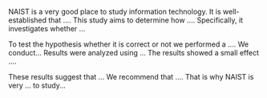 NAIST is a very good place to study information technology.
It is well-established that .... This study aims to determine how .... Specifically, it investigates whether ... 


To test the hypothesis whether it is correct or not we performed a .... 
We conduct...
Results were analyzed using ... The results showed a small effect .... 


These results suggest that ... We recommend that .... That is why NAIST is very ... to study...
